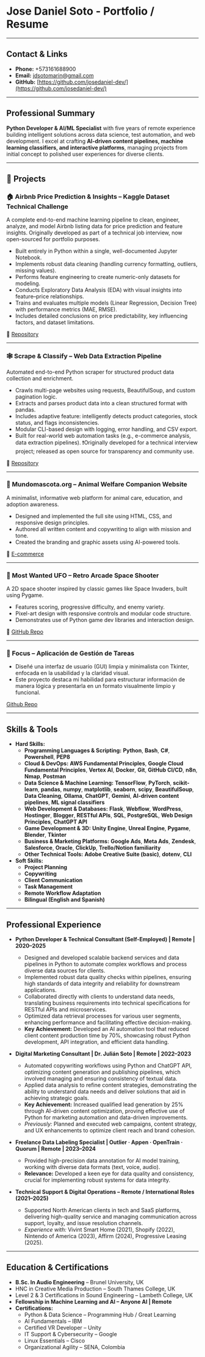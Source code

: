 # Jose Daniel Soto - Portfolio / Resume

---

## Contact & Links

* **Phone:** +573161688900
* **Email:** jdsotomarin@gmail.com
* **GitHub:** [https://github.com/josedaniel-dev/](https://github.com/josedaniel-dev/)

---

## Professional Summary

**Python Developer & AI/ML Specialist** with five years of remote experience building intelligent solutions across data science, test automation, and web development. I excel at crafting **AI-driven content pipelines, machine learning classifiers, and interactive platforms**, managing projects from initial concept to polished user experiences for diverse clients.

---

## 🚀 Projects

### 🏠 Airbnb Price Prediction & Insights – Kaggle Dataset Technical Challenge

A complete end-to-end machine learning pipeline to clean, engineer, analyze, and model Airbnb listing data for price prediction and feature insights. Originally developed as part of a technical job interview, now open-sourced for portfolio purposes.

* Built entirely in Python within a single, well-documented Jupyter Notebook.
* Implements robust data cleaning (handling currency formatting, outliers, missing values).
* Performs feature engineering to create numeric-only datasets for modeling.
* Conducts Exploratory Data Analysis (EDA) with visual insights into feature–price relationships.
* Trains and evaluates multiple models (Linear Regression, Decision Tree) with performance metrics (MAE, RMSE).
* Includes detailed conclusions on price predictability, key influencing factors, and dataset limitations.

🔗 [Repository](https://github.com/josedaniel-dev/airbnb_price_prediciton)

---

### 🕸️ Scrape & Classify – Web Data Extraction Pipeline
Automated end-to-end Python scraper for structured product data collection and enrichment.

* Crawls multi-page websites using requests, BeautifulSoup, and custom pagination logic.
* Extracts and parses product data into a clean structured format with pandas.
* Includes adaptive feature: intelligently detects product categories, stock status, and flags inconsistencies.
* Modular CLI-based design with logging, error handling, and CSV export.
* Built for real-world web automation tasks (e.g., e-commerce analysis, data extraction pipelines).
❗️Originally developed for a technical interview project; released as open source for transparency and community use.

🔗 [Repository](https://github.com/josedaniel-dev/scrapper)

---

### 🐾 Mundomascota.org – Animal Welfare Companion Website
A minimalist, informative web platform for animal care, education, and adoption awareness.

* Designed and implemented the full site using HTML, CSS, and responsive design principles.
* Authored all written content and copywriting to align with mission and tone.
* Created the branding and graphic assets using AI-powered tools.

🔗 [E-commerce](https://mundomascota.org/)

---

### 👾 Most Wanted UFO – Retro Arcade Space Shooter
A 2D space shooter inspired by classic games like Space Invaders, built using Pygame.

* Features scoring, progressive difficulty, and enemy variety.
* Pixel-art design with responsive controls and modular code structure.
* Demonstrates use of Python game dev libraries and interaction design.

🔗 [GitHub Repo](https://github.com/josedaniel-dev/portfolio-py/tree/main/MostWantedUFO)

---
### 🐉 Focus – Aplicación de Gestión de Tareas

* Diseñé una interfaz de usuario (GUI) limpia y minimalista con Tkinter, enfocada en la usabilidad y la claridad visual.
* Este proyecto destaca mi habilidad para estructurar información de manera lógica y presentarla en un formato visualmente limpio y funcional.

[Github Repo](https://github.com/josedaniel-dev/portfolio/tree/main/Focus)

---

## Skills & Tools

* **Hard Skills:**
    * **Programming Languages & Scripting:** **Python**, **Bash**, **C#**, **Powershell**, **PEP8**
    * **Cloud & DevOps:** **AWS Fundamental Principles**, **Google Cloud Fundamental Principles**, **Vertex AI**, **Docker**, **Git**, **GitHub CI/CD**, **n8n**, **Nmap**, **Postman**
    * **Data Science & Machine Learning:** **TensorFlow**, **PyTorch**, **scikit-learn**, **pandas**, **numpy**, **matplotlib**, **seaborn**, **scipy**, **BeautifulSoup**, **Data Cleaning**, **Ollama**, **ChatGPT**, **Gemini**, **AI-driven content pipelines**, **ML signal classifiers**
    * **Web Development & Databases:** **Flask**, **Webflow**, **WordPress**, **Hostinger**, **Blogger**, **RESTful APIs**, **SQL**, **PostgreSQL**, **Web Design Principles**, **ChatGPT API**
    * **Game Development & 3D:** **Unity Engine**, **Unreal Engine**, **Pygame**, **Blender**, **Tkinter**
    * **Business & Marketing Platforms:** **Google Ads**, **Meta Ads**, **Zendesk**, **Salesforce**, **Oracle**, **ClickUp**, **Trello/Notion familiarity**
    * **Other Technical Tools:** **Adobe Creative Suite (basic)**, **dotenv**, **CLI**
* **Soft Skills:**
    * **Project Planning**
    * **Copywriting**
    * **Client Communication**
    * **Task Management**
    * **Remote Workflow Adaptation**
    * **Bilingual (English and Spanish)**

---

## Professional Experience

* **Python Developer & Technical Consultant (Self-Employed) | Remote | 2020–2025**
    * Designed and developed scalable backend services and data pipelines in Python to automate complex workflows and process diverse data sources for clients.
    * Implemented robust data quality checks within pipelines, ensuring high standards of data integrity and reliability for downstream applications.
    * Collaborated directly with clients to understand data needs, translating business requirements into technical specifications for RESTful APIs and microservices.
    * Optimized data retrieval processes for various user segments, enhancing performance and facilitating effective decision-making.
    * **Key Achievement:** Developed an AI automation tool that reduced client content production time by 70%, showcasing robust Python development, API integration, and efficient data handling.

* **Digital Marketing Consultant | Dr. Julián Soto | Remote | 2022–2023**
    * Automated copywriting workflows using Python and ChatGPT API, optimizing content generation and publishing pipelines, which involved managing and ensuring consistency of textual data.
    * Applied data analysis to refine content strategies, demonstrating the ability to understand data needs and deliver solutions that aid in achieving strategic goals.
    * **Key Achievement:** Increased qualified lead generation by 25% through AI-driven content optimization, proving effective use of Python for marketing automation and data-driven improvements.
    * *Previously:* Planned and executed web campaigns, content strategy, and UX enhancements to optimize client reach and brand cohesion.

* **Freelance Data Labeling Specialist | Outlier · Appen · OpenTrain · Quorum | Remote | 2023–2024**
    * Provided high-precision data annotation for AI model training, working with diverse data formats (text, voice, audio).
    * **Relevance:** Developed a keen eye for data quality and consistency, crucial for implementing robust systems for data integrity.

* **Technical Support & Digital Operations – Remote / International Roles (2021–2025)**
    * Supported North American clients in tech and SaaS platforms, delivering high-quality service and managing communication across support, loyalty, and issue resolution channels.
    * *Experience with:* Vivint Smart Home (2021), Shopify (2022), Nintendo of America (2023), Affirm (2024), Progressive Leasing (2025).

---

## Education & Certifications

* **B.Sc. In Audio Engineering** – Brunel University, UK
* HNC in Creative Media Production – South Thames College, UK
* Level 2 & 3 Certifications in Sound Engineering – Lambeth College, UK
* **Fellowship in Machine Learning and AI – Anyone AI | Remote**
* **Certifications:**
    * Python & Data Science – Programming Hub / Great Learning
    * AI Fundamentals – IBM
    * Certified VR Developer – Unity
    * IT Support & Cybersecurity – Google
    * Linux Essentials – Cisco
    * Organizational Agility – SENA, Colombia
